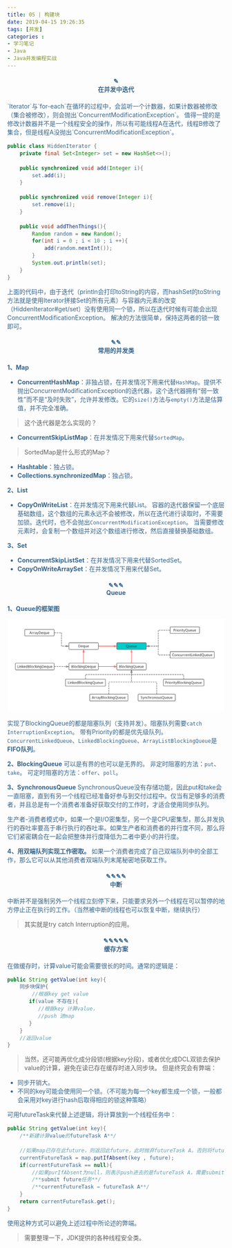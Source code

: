 ```yaml
---
title: 05 | 构建块
date: 2019-04-15 19:26:35
tags: [并发]
categories :
- 学习笔记
- Java
- Java并发编程实战
---
```


<center> <h4><font color = "#36648B">✎</br>在并发中迭代</center>
`Iterator`与`for-each`在循环的过程中，会监听一个计数器，如果计数器被修改（集合被修改），则会抛出`ConcurrentModificationException`。
值得一提的是修改计数器并不是一个线程安全的操作，所以有可能线程A在迭代，线程B修改了集合，但是线程A没抛出`ConcurrentModificationException`。

```java
public class HiddenIterator {
    private final Set<Integer> set = new HashSet<>();

    public synchronized void add(Integer i){
        set.add(i);
    }
    
    public synchronized void remove(Integer i){
        set.remove(i);
    }
    
    public void addThenThings(){
        Random random = new Random();
        for(int i = 0 ; i < 10 ; i ++){
            add(random.nextInt());
        }
        System.out.println(set);
    }
}
```
上面的代码中，由于迭代（println会打印toString的内容，而hashSet的toString方法就是使用Iterator拼接Set的所有元素）与容器内元素的改变（HiddenIterator#get/set）没有使用同一个锁，所以在迭代时候有可能会出现ConcurrentModificationException。
解决的方法很简单，保持这两者的锁一致即可。

<center> <h4><font color = "#36648B">✎✎</br>常用的并发类</center>

**1、Map**
- **ConcurrentHashMap**：非独占锁，在并发情况下用来代替`HashMap`。提供不抛出ConcurrentModificationException的迭代器，这个迭代器拥有“弱一致性”而不是“及时失败”，允许并发修改。它的`size()`方法与`empty()`方法是估算值，并不完全准确。
> 这个迭代器是怎么实现的？
- **ConcurrentSkipListMap**：在并发情况下用来代替`SortedMap`。
> SortedMap是什么形式的Map？
- **Hashtable**：独占锁。
- **Collections.synchronizedMap**：独占锁。


**2、List**
- **CopyOnWriteList**：在并发情况下用来代替List。
容器的迭代器保留一个底层基础数组，这个数组的元素永远不会被修改，所以在迭代进行读取时，不需要加锁。迭代时，也不会抛出`ConcurrentModificationException`。
当需要修改元素时，会复制一个数组并对这个数组进行修改，然后直接替换基础数组。

**3、Set**
- **ConcurrentSkipListSet**：在并发情况下用来代替SortedSet。
- **CopyOnWriteArraySet**：在并发情况下用来代替Set。


<center> <h4><font color = "#36648B">✎✎✎</br>Queue</center>

**1、Queue的框架图**

![](Java并发编程实战_05_构建块\Queue框架图.png)

实现了BlockingQueue的都是阻塞队列（支持并发）。阻塞队列需要`catch InterruptionException`。
带有Priority的都是优先级队列。
`ConcurrentLinkedQueue`、`LinkedBlockingQueue`、`ArrayListBlockingQueue`是**FIFO队列**。

**2、BlockingQueue**
可以是有界的也可以是无界的。
非定时阻塞的方法：`put`、`take`。
可定时阻塞的方法：`offer`、`poll`。

**3、SynchronousQueue**
SynchronousQueue没有存储功能，因此put和take会一直阻塞，直到有另一个线程已经准备好参与到交付过程中。仅当有足够多的消费者，并且总是有一个消费者准备好获取交付的工作时，才适合使用同步队列。


生产者-消费者模式中，如果一个是I/O密集型，另一个是CPU密集型，那么并发执行的吞吐率要高于串行执行的吞吐率。如果生产者和消费者的并行度不同，那么将它们紧密耦合在一起会把整体并行度降低为二者中更小的并行度。


**4、用双端队列实现工作密取。**
如果一个消费者完成了自己双端队列中的全部工作，那么它可以从其他消费者双端队列末尾秘密地获取工作。

<center> <h4><font color = "#36648B">✎✎✎✎</br>中断</center>

中断并不是强制另外一个线程立刻停下来，只能要求另外一个线程在可以暂停的地方停止正在执行的工作。（当然被中断的线程也可以恢复中断，继续执行）
> 其实就是try catch Interruption的应用。

<center> <h4><font color = "#36648B">✎✎✎✎✎</br>缓存方案</center>

在做缓存时，计算value可能会需要很长的时间。通常的逻辑是：
```java
public String getValue(int key){
    同步块保护{
        //根据key get value
       if(value 不存在){
          //根据key 计算value，
          //push 进map
       }
    }
    //返回value 
}
```

> 当然，还可能再优化成分段锁(根据key分段)，或者优化成DCL双锁去保护value的计算，避免在读已存在缓存时进入同步块。
但是终究会有弊端：
- 同步开销大。
- 不同的key可能会使用同一个锁。（不可能为每一个key都生成一个锁，一般都会采用对key进行hash后取得相应的锁这种策略）

可用futureTask来代替上述逻辑，将计算放到一个线程任务中：
```java
public String getValue(int key){
    /**新建计算value的futureTask A**/
    
    //如果map已存在此future，则返回此future，此时抛弃futureTask A。否则将futureTask A push进去
    currentFutureTask = map.putIfAbsent(key , future);
    if(currentFutureTask == null){
        //如果purIfAbsent为null，则表示push进去的是futureTask A，需要submit futureTask A进行计算
        /**submit future任务**/
        /**currentFutureTask = futureTask A**/
    }
    return currentFutureTask.get();
}
```
使用这种方式可以避免上述过程中所论述的弊端。

> 需要整理一下，JDK提供的各种线程安全类。